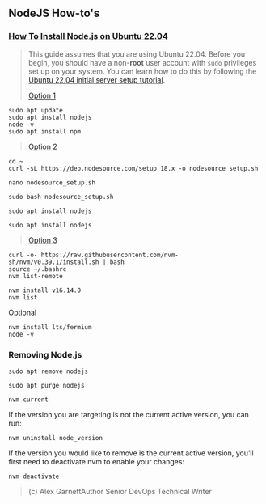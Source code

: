 ## NodeJS How-to's
### [How To Install Node.js on Ubuntu 22.04](https://www.digitalocean.com/community/tutorials/how-to-install-node-js-on-ubuntu-22-04)
>This guide assumes that you are using Ubuntu 22.04. Before you begin, you should have a non-**root** user account with `sudo` privileges set up on your system. You can learn how to do this by following the [Ubuntu 22.04 initial server setup tutorial](https://www.digitalocean.com/community/tutorials/initial-server-setup-with-ubuntu-22-04).
> 
> [Option 1](https://www.digitalocean.com/community/tutorials/how-to-install-node-js-on-ubuntu-22-04#option-1-installing-node-js-with-apt-from-the-default-repositories)
```
sudo apt update
sudo apt install nodejs
node -v
sudo apt install npm
```

> [Option 2](https://www.digitalocean.com/community/tutorials/how-to-install-node-js-on-ubuntu-22-04#option-2-installing-node-js-with-apt-using-a-nodesource-ppa)
```
cd ~
curl -sL https://deb.nodesource.com/setup_18.x -o nodesource_setup.sh
```
```
nano nodesource_setup.sh
```
```
sudo bash nodesource_setup.sh
```
```
sudo apt install nodejs
```
```
sudo apt install nodejs
```
> [Option 3](https://www.digitalocean.com/community/tutorials/how-to-install-node-js-on-ubuntu-22-04#option-3-installing-node-using-the-node-version-manager)
```
curl -o- https://raw.githubusercontent.com/nvm-sh/nvm/v0.39.1/install.sh | bash
source ~/.bashrc
nvm list-remote
```
```
nvm install v16.14.0
nvm list
```
Optional
```
nvm install lts/fermium
node -v
```
### Removing Node.js
```
sudo apt remove nodejs
```
```
sudo apt purge nodejs
```

```
nvm current
```
If the version you are targeting is not the current active version, you can run:
```
nvm uninstall node_version
```

If the version you would like to remove is the current active version, you’ll first need to deactivate nvm to enable your changes:
```
nvm deactivate
```
> (c) Alex GarnettAuthor
Senior DevOps Technical Writer




